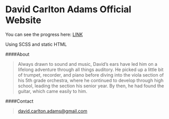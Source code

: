 # David Carlton Adams Official Website

You can see the progress here: [LINK](http://thewickedwebdev.github.io/davidadams/)

Using SCSS and static HTML


####About

>Always drawn to sound and music, David’s ears have led him on a lifelong adventure through all things auditory. He picked up a little bit of trumpet, recorder, and piano before diving into the viola section of his 5th grade orchestra, where he continued to develop through high school, leading the section his senior year. By then, he had found the guitar, which came easily to him.

####Contact

>david.carlton.adams@gmail.com